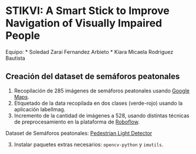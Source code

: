 # STIKVI: A Smart Stick to Improve Navigation of Visually Impaired People
Equipo:
    * Soledad Zarai Fernandez Arbieto
    * Kiara Micaela Rodriguez Bautista
## Creación del dataset de semáforos peatonales
1. Recopilación de 285 imágenes de semáforos peatonales usando [Google Maps](https://www.google.com/maps/).
2. Etiquetado de la data recopilada en dos clases (verde-rojo) usando la aplicación labelImag. 
3. Incremento de la cantidad de imágenes a 528, usando distintas técnicas de preprocesamiento en la plataforma de [Roboflow](https://roboflow.com/).

Dataset de Semáforos peatonales: [Pedestrian Light Detector](https://app.roboflow.com/project/pedestrian-light-detector/)


3. Instalar paquetes extras necesarios: `opencv-python` y `imutils`.
